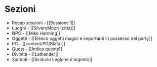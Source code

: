 
# Sezioni

- Recap sessioni - [[Sessione 1]]
- Luoghi - [[SilveryMoon (città)]]
- NPC - [[Mike Harming]]
- Oggetti - [[Elenco oggetti magici e importanti in possesso del party]]
- PG - [[content/PG/Blàfar]]
- Quest - [[Indice quests]]
- Divinità - [[Lathander]]
- Simboli - [[Simbolo Legione d'argento]]


